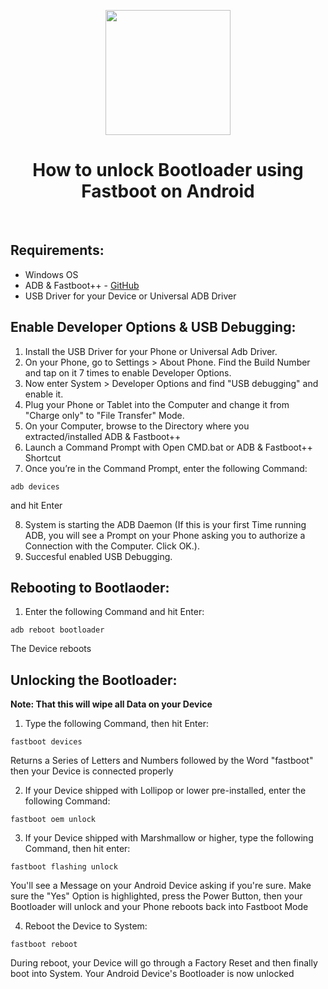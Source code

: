 <p align="center"><img src="https://i.ibb.co/pj0Pnj7/ADB-and-Fastboot-Plus-Plus.png" width="200"></a>
<h1 align="center"><b>How to unlock Bootloader using Fastboot on Android</b></h1>
<br />

## Requirements:
* Windows OS
* ADB & Fastboot++ - [GitHub](https://github.com/K3V1991/ADB-and-FastbootPlusPlus)
* USB Driver for your Device or Universal ADB Driver

## Enable Developer Options & USB Debugging:
1. Install the USB Driver for your Phone or Universal Adb Driver.
2. On your Phone, go to Settings > About Phone. Find the Build Number and tap on it 7 times to enable Developer Options.
3. Now enter System > Developer Options and find "USB debugging" and enable it.
4. Plug your Phone or Tablet into the Computer and change it from "Charge only" to "File Transfer" Mode.
5. On your Computer, browse to the Directory where you extracted/installed ADB & Fastboot++
6. Launch a Command Prompt with Open CMD.bat or ADB & Fastboot++ Shortcut
7. Once you’re in the Command Prompt, enter the following Command: 
```
adb devices
```
and hit Enter

8. System is starting the ADB Daemon (If this is your first Time running ADB, you will see a Prompt on your Phone asking you to authorize a Connection with the Computer. Click OK.).
9. Succesful enabled USB Debugging.

## Rebooting to Bootlaoder:
1. Enter the following Command and hit Enter:
```
adb reboot bootloader
```
The Device reboots

## Unlocking the Bootloader:
**Note: That this will wipe all Data on your Device**
1. Type the following Command, then hit Enter:
```
fastboot devices
```
Returns a Series of Letters and Numbers followed by the Word "fastboot" then your Device is connected properly

2. If your Device shipped with Lollipop or lower pre-installed, enter the following Command:
```
fastboot oem unlock
```
3. If your Device shipped with Marshmallow or higher, type the following Command, then hit enter:
```
fastboot flashing unlock
```
You'll see a Message on your Android Device asking if you're sure. Make sure the "Yes" Option is highlighted, press the Power Button, then your Bootloader will unlock and your Phone reboots back into Fastboot Mode

4. Reboot the Device to System:
```
fastboot reboot
```
During reboot, your Device will go through a Factory Reset and then finally boot into System.
Your Android Device's Bootloader is now unlocked
